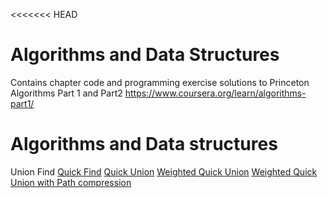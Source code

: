 <<<<<<< HEAD
# Algorithms and Data Structures

Contains chapter code and programming exercise solutions to Princeton
Algorithms Part 1 and Part2 https://www.coursera.org/learn/algorithms-part1/


# Algorithms and Data structures

Union Find
 [Quick Find](QuickFind.java)
 [Quick Union](QuickUnion.java)
 [Weighted Quick Union](WeightedQuickUnion.java)
 [Weighted Quick Union with Path compression](QuickUnionPathCompression.java)
